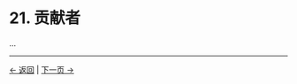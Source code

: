 # 21. 贡献者

...

---
<div class="navigation-links">
<a href="../20_术语表/" class="nav-link prev-link">← 返回</a> | <a href="../22_变更日志/" class="nav-link next-link">下一页 →</a>
</div>
